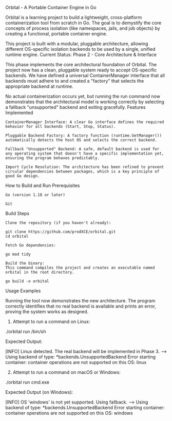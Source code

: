 Orbital - A Portable Container Engine in Go

Orbital is a learning project to build a lightweight, cross-platform containerization tool from scratch in Go. The goal is to demystify the core concepts of process isolation (like namespaces, jails, and job objects) by creating a functional, portable container engine.

This project is built with a modular, pluggable architecture, allowing different OS-specific isolation backends to be used by a single, unified runtime engine.
Current Status: Phase 2 - Core Architecture & Interface

This phase implements the core architectural foundation of Orbital. The project now has a clean, pluggable system ready to accept OS-specific backends. We have defined a universal ContainerManager interface that all backends must adhere to and created a "factory" that selects the appropriate backend at runtime.

No actual containerization occurs yet, but running the run command now demonstrates that the architectural model is working correctly by selecting a fallback "unsupported" backend and exiting gracefully.
Features Implemented

    ContainerManager Interface: A clear Go interface defines the required behavior for all backends (Start, Stop, Status).

    Pluggable Backend Factory: A factory function (runtime.GetManager()) automatically detects the host OS and selects the correct backend.

    Fallback "Unsupported" Backend: A safe, default backend is used for any operating system that doesn't have a specific implementation yet, ensuring the program behaves predictably.

    Import Cycle Resolution: The architecture has been refined to prevent circular dependencies between packages, which is a key principle of good Go design.

How to Build and Run
Prerequisites

    Go (version 1.18 or later)

    Git

Build Steps

    Clone the repository (if you haven't already):

    git clone https://github.com/prodXCE/orbital.git
    cd orbital

    Fetch Go dependencies:

    go mod tidy

    Build the binary:
    This command compiles the project and creates an executable named orbital in the root directory.

    go build -o orbital

Usage Examples

Running the tool now demonstrates the new architecture. The program correctly identifies that no real backend is available and prints an error, proving the system works as designed.

1. Attempt to run a command on Linux:

./orbital run /bin/sh

Expected Output:

[INFO] Linux detected. The real backend will be implemented in Phase 3.
--> Using backend of type: *backends.UnsupportedBackend
Error starting container: container operations are not supported on this OS: linux

2. Attempt to run a command on macOS or Windows:

./orbital run cmd.exe

Expected Output (on Windows):

[INFO] OS 'windows' is not yet supported. Using fallback.
--> Using backend of type: *backends.UnsupportedBackend
Error starting container: container operations are not supported on this OS: windows

